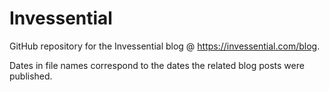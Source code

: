 # Invessential
GitHub repository for the Invessential blog @ https://invessential.com/blog.

Dates in file names correspond to the dates the related blog posts were published.
